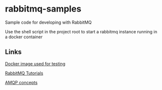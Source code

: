 # rabbitmq-samples
Sample code for developing with RabbitMQ

Use the shell script in the project root to start a rabbitmq instance running in a docker container

## Links
[Docker image used for testing](https://hub.docker.com/_/rabbitmq/) 

[RabbitMQ Tutorials](http://www.rabbitmq.com/getstarted.html)

[AMQP concepts](http://www.rabbitmq.com/tutorials/amqp-concepts.html)
